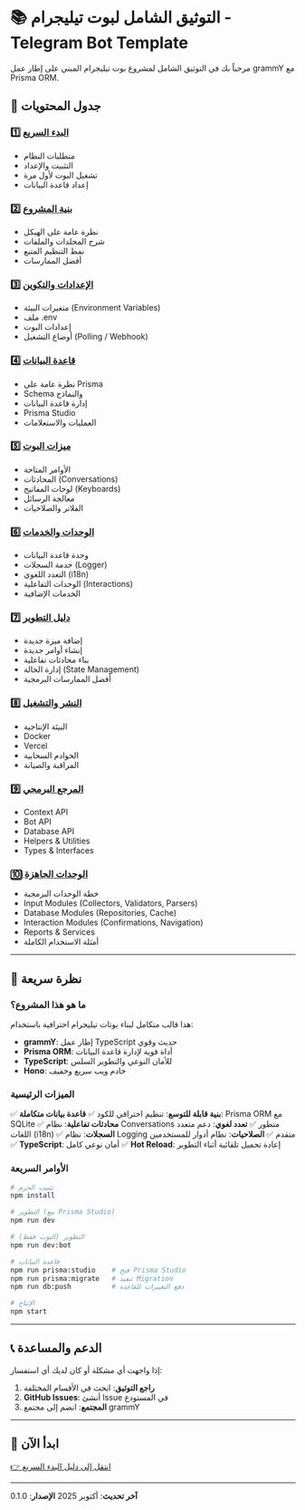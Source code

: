 # 📚 التوثيق الشامل لبوت تيليجرام - Telegram Bot Template

مرحباً بك في التوثيق الشامل لمشروع بوت تيليجرام المبني على إطار عمل grammY مع Prisma ORM.

## 📖 جدول المحتويات

### 1️⃣ [البدء السريع](./01-getting-started.md)
- متطلبات النظام
- التثبيت والإعداد
- تشغيل البوت لأول مرة
- إعداد قاعدة البيانات

### 2️⃣ [بنية المشروع](./02-project-structure.md)
- نظرة عامة على الهيكل
- شرح المجلدات والملفات
- نمط التنظيم المتبع
- أفضل الممارسات

### 3️⃣ [الإعدادات والتكوين](./03-configuration.md)
- متغيرات البيئة (Environment Variables)
- ملف .env
- إعدادات البوت
- أوضاع التشغيل (Polling / Webhook)

### 4️⃣ [قاعدة البيانات](./04-database.md)
- نظرة عامة على Prisma
- Schema والنماذج
- إدارة قاعدة البيانات
- Prisma Studio
- العمليات والاستعلامات

### 5️⃣ [ميزات البوت](./05-bot-features.md)
- الأوامر المتاحة
- المحادثات (Conversations)
- لوحات المفاتيح (Keyboards)
- معالجة الرسائل
- الفلاتر والصلاحيات

### 6️⃣ [الوحدات والخدمات](./06-modules.md)
- وحدة قاعدة البيانات
- خدمة السجلات (Logger)
- التعدد اللغوي (i18n)
- الوحدات التفاعلية (Interactions)
- الخدمات الإضافية

### 7️⃣ [دليل التطوير](./07-development-guide.md)
- إضافة ميزة جديدة
- إنشاء أوامر جديدة
- بناء محادثات تفاعلية
- إدارة الحالة (State Management)
- أفضل الممارسات البرمجية

### 8️⃣ [النشر والتشغيل](./08-deployment.md)
- البيئة الإنتاجية
- Docker
- Vercel
- الخوادم السحابية
- المراقبة والصيانة

### 9️⃣ [المرجع البرمجي](./09-api-reference.md)
- Context API
- Bot API
- Database API
- Helpers & Utilities
- Types & Interfaces

### 🔟 [الوحدات الجاهزة](./10-ready-modules.md)
- خطة الوحدات البرمجية
- Input Modules (Collectors, Validators, Parsers)
- Database Modules (Repositories, Cache)
- Interaction Modules (Confirmations, Navigation)
- Reports & Services
- أمثلة الاستخدام الكاملة

---

## 🎯 نظرة سريعة

### ما هو هذا المشروع؟

هذا قالب متكامل لبناء بوتات تيليجرام احترافية باستخدام:
- **grammY**: إطار عمل TypeScript حديث وقوي
- **Prisma ORM**: أداة قوية لإدارة قاعدة البيانات
- **TypeScript**: للأمان النوعي والتطوير السلس
- **Hono**: خادم ويب سريع وخفيف

### الميزات الرئيسية

✅ **بنية قابلة للتوسع**: تنظيم احترافي للكود
✅ **قاعدة بيانات متكاملة**: Prisma ORM مع SQLite
✅ **محادثات تفاعلية**: نظام Conversations متطور
✅ **تعدد لغوي**: دعم متعدد اللغات (i18n)
✅ **السجلات**: نظام Logging متقدم
✅ **الصلاحيات**: نظام أدوار للمستخدمين
✅ **TypeScript**: أمان نوعي كامل
✅ **Hot Reload**: إعادة تحميل تلقائية أثناء التطوير

### الأوامر السريعة

```bash
# تثبيت الحزم
npm install

# التطوير (مع Prisma Studio)
npm run dev

# التطوير (البوت فقط)
npm run dev:bot

# قاعدة البيانات
npm run prisma:studio    # فتح Prisma Studio
npm run prisma:migrate   # تنفيذ Migration
npm run db:push          # دفع التغييرات للقاعدة

# الإنتاج
npm start
```

---

## 📞 الدعم والمساعدة

إذا واجهت أي مشكلة أو كان لديك أي استفسار:

1. **راجع التوثيق**: ابحث في الأقسام المختلفة
2. **GitHub Issues**: أنشئ Issue في المستودع
3. **المجتمع**: انضم إلى مجتمع grammY

---

## 🚀 ابدأ الآن

[👉 انتقل إلى دليل البدء السريع](./01-getting-started.md)

---

**آخر تحديث**: أكتوبر 2025
**الإصدار**: 0.1.0
